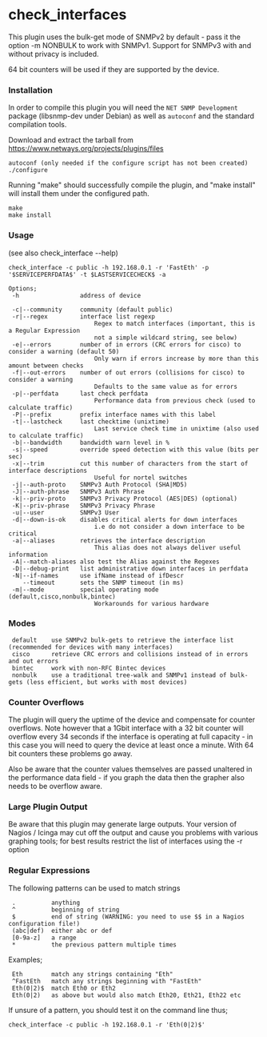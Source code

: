 check_interfaces
================

This plugin uses the bulk-get mode of SNMPv2 by default - pass it the option -m NONBULK to work with SNMPv1. Support for SNMPv3 with and without privacy is included.

64 bit counters will be used if they are supported by the device.


### Installation

In order to compile this plugin you will need the `NET SNMP Development` package
(libsnmp-dev under Debian) as well as `autoconf` and the standard compilation tools.

Download and extract the tarball from https://www.netways.org/projects/plugins/files

    autoconf (only needed if the configure script has not been created)
    ./configure

Running "make" should successfully compile the plugin, and "make install" will install them under
the configured path.

    make 
    make install


### Usage


(see also check_interface --help)

    check_interface -c public -h 192.168.0.1 -r 'FastEth' -p '$SERVICEPERFDATA$' -t $LASTSERVICECHECK$ -a
    
    Options;
     -h                 address of device
    
     -c|--community     community (default public)
     -r|--regex         interface list regexp
                            Regex to match interfaces (important, this is a Regular Expression
                            not a simple wildcard string, see below)
     -e|--errors        number of in errors (CRC errors for cisco) to consider a warning (default 50)
                            Only warn if errors increase by more than this amount between checks
     -f|--out-errors    number of out errors (collisions for cisco) to consider a warning
                            Defaults to the same value as for errors
     -p|--perfdata      last check perfdata
                            Performance data from previous check (used to calculate traffic)
     -P|--prefix        prefix interface names with this label
     -t|--lastcheck     last checktime (unixtime)
                            Last service check time in unixtime (also used to calculate traffic)
     -b|--bandwidth     bandwidth warn level in %
     -s|--speed         override speed detection with this value (bits per sec)
     -x|--trim          cut this number of characters from the start of interface descriptions
                            Useful for nortel switches
     -j|--auth-proto    SNMPv3 Auth Protocol (SHA|MD5)
     -J|--auth-phrase   SNMPv3 Auth Phrase
     -k|--priv-proto    SNMPv3 Privacy Protocol (AES|DES) (optional)
     -K|--priv-phrase   SNMPv3 Privacy Phrase
     -u|--user          SNMPv3 User
     -d|--down-is-ok    disables critical alerts for down interfaces
                            i.e do not consider a down interface to be critical
     -a|--aliases       retrieves the interface description
                            This alias does not always deliver useful information
     -A|--match-aliases also test the Alias against the Regexes
     -D|--debug-print   list administrative down interfaces in perfdata
     -N|--if-names      use ifName instead of ifDescr
        --timeout       sets the SNMP timeout (in ms)
     -m|--mode          special operating mode (default,cisco,nonbulk,bintec)
                            Workarounds for various hardware


### Modes

     default    use SNMPv2 bulk-gets to retrieve the interface list (recommended for devices with many interfaces)
     cisco      retrieve CRC errors and collisions instead of in errors and out errors
     bintec     work with non-RFC Bintec devices
     nonbulk    use a traditional tree-walk and SNMPv1 instead of bulk-gets (less efficient, but works with most devices)


### Counter Overflows

The plugin will query the uptime of the device and compensate for counter overflows.
Note however that a 1Gbit interface with a 32 bit counter will overflow every 34 seconds
if the interface is operating at full capacity - in this case you will need to query the
device at least once a minute.  With 64 bit counters these problems go away.

Also be aware that the counter values themselves are passed unaltered in the performance
data field - if you graph the data then the grapher also needs to be overflow aware.


### Large Plugin Output


Be aware that this plugin may generate large outputs.  Your version of Nagios / Icinga may cut off the output and cause you problems with various graphing tools; for best results restrict the list of interfaces using the -r option

### Regular Expressions

The following patterns can be used to match strings

     .          anything
     ^          beginning of string
     $          end of string (WARNING: you need to use $$ in a Nagios configuration file!)
     (abc|def)  either abc or def
     [0-9a-z]   a range
     *          the previous pattern multiple times


Examples;

     Eth        match any strings containing "Eth"
     ^FastEth   match any strings beginning with "FastEth"
     Eth(0|2)$  match Eth0 or Eth2
     Eth(0|2)   as above but would also match Eth20, Eth21, Eth22 etc

If unsure of a pattern, you should test it on the command line thus;

    check_interface -c public -h 192.168.0.1 -r 'Eth(0|2)$'
